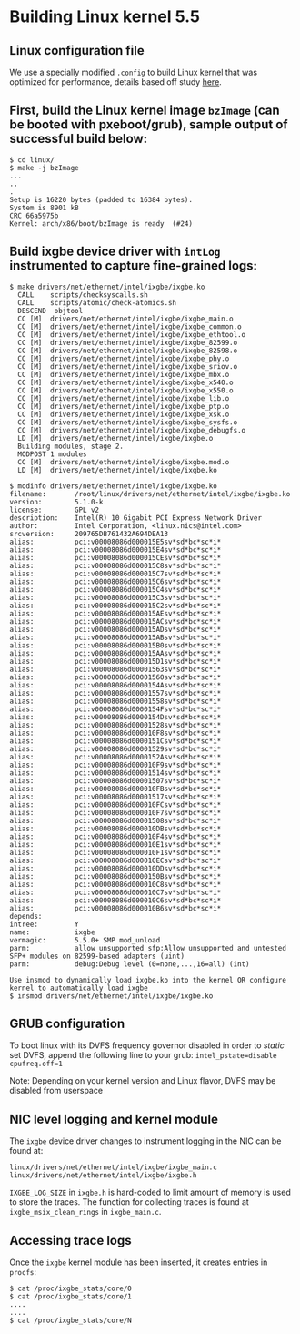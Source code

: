 # Building Linux kernel 5.5

## Linux configuration file
We use a specially modified `.config` to build Linux kernel that was optimized for performance, details based off study [here](https://github.com/LinuxPerfStudy/LEBench).

## First, build the Linux kernel image `bzImage` (can be booted with pxeboot/grub), sample output of successful build below:
```
$ cd linux/ 
$ make -j bzImage
...
..
.
Setup is 16220 bytes (padded to 16384 bytes).
System is 8901 kB
CRC 66a5975b
Kernel: arch/x86/boot/bzImage is ready  (#24)
```

## Build ixgbe device driver with `intLog` instrumented to capture fine-grained logs:
```
$ make drivers/net/ethernet/intel/ixgbe/ixgbe.ko
  CALL    scripts/checksyscalls.sh
  CALL    scripts/atomic/check-atomics.sh
  DESCEND  objtool
  CC [M]  drivers/net/ethernet/intel/ixgbe/ixgbe_main.o
  CC [M]  drivers/net/ethernet/intel/ixgbe/ixgbe_common.o
  CC [M]  drivers/net/ethernet/intel/ixgbe/ixgbe_ethtool.o
  CC [M]  drivers/net/ethernet/intel/ixgbe/ixgbe_82599.o
  CC [M]  drivers/net/ethernet/intel/ixgbe/ixgbe_82598.o
  CC [M]  drivers/net/ethernet/intel/ixgbe/ixgbe_phy.o
  CC [M]  drivers/net/ethernet/intel/ixgbe/ixgbe_sriov.o
  CC [M]  drivers/net/ethernet/intel/ixgbe/ixgbe_mbx.o
  CC [M]  drivers/net/ethernet/intel/ixgbe/ixgbe_x540.o
  CC [M]  drivers/net/ethernet/intel/ixgbe/ixgbe_x550.o
  CC [M]  drivers/net/ethernet/intel/ixgbe/ixgbe_lib.o
  CC [M]  drivers/net/ethernet/intel/ixgbe/ixgbe_ptp.o
  CC [M]  drivers/net/ethernet/intel/ixgbe/ixgbe_xsk.o
  CC [M]  drivers/net/ethernet/intel/ixgbe/ixgbe_sysfs.o
  CC [M]  drivers/net/ethernet/intel/ixgbe/ixgbe_debugfs.o
  LD [M]  drivers/net/ethernet/intel/ixgbe/ixgbe.o
  Building modules, stage 2.
  MODPOST 1 modules
  CC [M]  drivers/net/ethernet/intel/ixgbe/ixgbe.mod.o
  LD [M]  drivers/net/ethernet/intel/ixgbe/ixgbe.ko

$ modinfo drivers/net/ethernet/intel/ixgbe/ixgbe.ko
filename:       /root/linux/drivers/net/ethernet/intel/ixgbe/ixgbe.ko
version:        5.1.0-k
license:        GPL v2
description:    Intel(R) 10 Gigabit PCI Express Network Driver
author:         Intel Corporation, <linux.nics@intel.com>
srcversion:     209765DB761432A694DEA13
alias:          pci:v00008086d000015E5sv*sd*bc*sc*i*
alias:          pci:v00008086d000015E4sv*sd*bc*sc*i*
alias:          pci:v00008086d000015CEsv*sd*bc*sc*i*
alias:          pci:v00008086d000015C8sv*sd*bc*sc*i*
alias:          pci:v00008086d000015C7sv*sd*bc*sc*i*
alias:          pci:v00008086d000015C6sv*sd*bc*sc*i*
alias:          pci:v00008086d000015C4sv*sd*bc*sc*i*
alias:          pci:v00008086d000015C3sv*sd*bc*sc*i*
alias:          pci:v00008086d000015C2sv*sd*bc*sc*i*
alias:          pci:v00008086d000015AEsv*sd*bc*sc*i*
alias:          pci:v00008086d000015ACsv*sd*bc*sc*i*
alias:          pci:v00008086d000015ADsv*sd*bc*sc*i*
alias:          pci:v00008086d000015ABsv*sd*bc*sc*i*
alias:          pci:v00008086d000015B0sv*sd*bc*sc*i*
alias:          pci:v00008086d000015AAsv*sd*bc*sc*i*
alias:          pci:v00008086d000015D1sv*sd*bc*sc*i*
alias:          pci:v00008086d00001563sv*sd*bc*sc*i*
alias:          pci:v00008086d00001560sv*sd*bc*sc*i*
alias:          pci:v00008086d0000154Asv*sd*bc*sc*i*
alias:          pci:v00008086d00001557sv*sd*bc*sc*i*
alias:          pci:v00008086d00001558sv*sd*bc*sc*i*
alias:          pci:v00008086d0000154Fsv*sd*bc*sc*i*
alias:          pci:v00008086d0000154Dsv*sd*bc*sc*i*
alias:          pci:v00008086d00001528sv*sd*bc*sc*i*
alias:          pci:v00008086d000010F8sv*sd*bc*sc*i*
alias:          pci:v00008086d0000151Csv*sd*bc*sc*i*
alias:          pci:v00008086d00001529sv*sd*bc*sc*i*
alias:          pci:v00008086d0000152Asv*sd*bc*sc*i*
alias:          pci:v00008086d000010F9sv*sd*bc*sc*i*
alias:          pci:v00008086d00001514sv*sd*bc*sc*i*
alias:          pci:v00008086d00001507sv*sd*bc*sc*i*
alias:          pci:v00008086d000010FBsv*sd*bc*sc*i*
alias:          pci:v00008086d00001517sv*sd*bc*sc*i*
alias:          pci:v00008086d000010FCsv*sd*bc*sc*i*
alias:          pci:v00008086d000010F7sv*sd*bc*sc*i*
alias:          pci:v00008086d00001508sv*sd*bc*sc*i*
alias:          pci:v00008086d000010DBsv*sd*bc*sc*i*
alias:          pci:v00008086d000010F4sv*sd*bc*sc*i*
alias:          pci:v00008086d000010E1sv*sd*bc*sc*i*
alias:          pci:v00008086d000010F1sv*sd*bc*sc*i*
alias:          pci:v00008086d000010ECsv*sd*bc*sc*i*
alias:          pci:v00008086d000010DDsv*sd*bc*sc*i*
alias:          pci:v00008086d0000150Bsv*sd*bc*sc*i*
alias:          pci:v00008086d000010C8sv*sd*bc*sc*i*
alias:          pci:v00008086d000010C7sv*sd*bc*sc*i*
alias:          pci:v00008086d000010C6sv*sd*bc*sc*i*
alias:          pci:v00008086d000010B6sv*sd*bc*sc*i*
depends:
intree:         Y
name:           ixgbe
vermagic:       5.5.0+ SMP mod_unload
parm:           allow_unsupported_sfp:Allow unsupported and untested SFP+ modules on 82599-based adapters (uint)
parm:           debug:Debug level (0=none,...,16=all) (int)

Use insmod to dynamically load ixgbe.ko into the kernel OR configure kernel to automatically load ixgbe
$ insmod drivers/net/ethernet/intel/ixgbe/ixgbe.ko
```

## GRUB configuration
To boot linux with its DVFS frequency governor disabled in order to *static* set DVFS, append the following line to your grub: `intel_pstate=disable cpufreq.off=1`

Note: Depending on your kernel version and Linux flavor, DVFS may be disabled from userspace

## NIC level logging and kernel module
The `ixgbe` device driver changes to instrument logging in the NIC can be found at:
```
linux/drivers/net/ethernet/intel/ixgbe/ixgbe_main.c
linux/drivers/net/ethernet/intel/ixgbe/ixgbe.h
```

`IXGBE_LOG_SIZE` in `ixgbe.h` is hard-coded to limit amount of memory is used to store the traces. The function for collecting traces is found at `ixgbe_msix_clean_rings` in `ixgbe_main.c`.

## Accessing trace logs
Once the `ixgbe` kernel module has been inserted, it creates entries in `procfs`:

```
$ cat /proc/ixgbe_stats/core/0
$ cat /proc/ixgbe_stats/core/1
....
....
$ cat /proc/ixgbe_stats/core/N
```
